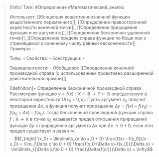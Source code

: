 > [!info]
> Тэги: #Определение #Математический_анализ   
> 
> Использует: [[Концепция вещественнозначной функции вещественного переменного]], [[Определение правосторонней окрестности конечной точки]], [[Определение приращения функции и ее аргумента]], [[Определение бесконечно удаленной точки]], [[Определение предела справа функции по Коши при x стремящемся к конечному числу равный бесконечности]]
> Примеры: *-*
> 
> Типы: *-*
> Свойства: *-*
> Конструкции: *-*
> 
> Эквивалентности: *-*
> Обобщения: [[Определение конечной производной справа (с использованием проективно расширенной действительной прямой)]]

> [!definition]+ Определение бесконечной производной справа
> Рассмотрим функцию $y = f(x):X \subset \mathbb{R}\rightarrow Y \subset \mathbb{R}$ определенную в некоторой окрестности $U(x_0+0, \varepsilon)$. Пусть аргумент $x_0$ получит приращение $\Delta x$, а функция получит приращение $\Delta y = f(x) - f(x_0) = f(x_0 + \Delta x) - f(x_0)$. Тогда бесконечной производной функции справа $f: \mathbb{R}\rightarrow \mathbb{R}$ в точке $x_0$ называется предел отношения приращений функции $\Delta y$ к приращению аргумента $\Delta x$ при $\Delta x \to 0 + 0$, если этот предел существует и равен $\infty$. $$f_{right}'(x_0) = \lim\limits_{x \to x_0 + 0} \frac{f(x) - f(x_0)}{x - x_0} = \lim_{\Delta x \to 0 + 0} \frac{f(x_0+\Delta x)-f(x_0)}{\Delta x} = \lim\limits_{{\Delta x}\to 0 + 0} \frac{\Delta{f(x)}}{\Delta x} = \infty$$
